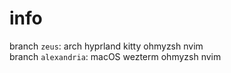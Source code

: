 # info  
branch `zeus`: arch hyprland kitty ohmyzsh nvim  
branch `alexandria`: macOS wezterm ohmyzsh nvim  
